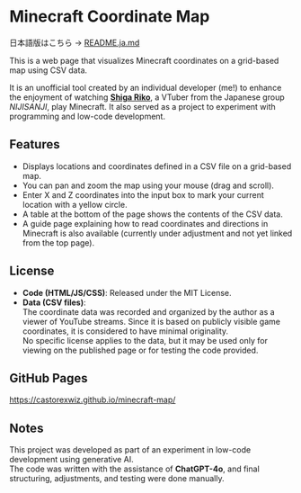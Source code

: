 # Minecraft Coordinate Map

日本語版はこちら → [README.ja.md](./README.ja.md)

This is a web page that visualizes Minecraft coordinates on a grid-based map using CSV data.

It is an unofficial tool created by an individual developer (me!) to enhance the enjoyment of watching **[Shiga Riko](https://www.youtube.com/@ShigaRiko)**, a VTuber from the Japanese group *NIJISANJI*, play Minecraft. It also served as a project to experiment with programming and low-code development.

## Features

- Displays locations and coordinates defined in a CSV file on a grid-based map.
- You can pan and zoom the map using your mouse (drag and scroll).
- Enter X and Z coordinates into the input box to mark your current location with a yellow circle.
- A table at the bottom of the page shows the contents of the CSV data.
- A guide page explaining how to read coordinates and directions in Minecraft is also available (currently under adjustment and not yet linked from the top page).

## License

- **Code (HTML/JS/CSS)**: Released under the MIT License.
- **Data (CSV files)**:  
  The coordinate data was recorded and organized by the author as a viewer of YouTube streams. Since it is based on publicly visible game coordinates, it is considered to have minimal originality.  
  No specific license applies to the data, but it may be used only for viewing on the published page or for testing the code provided.

## GitHub Pages  
https://castorexwiz.github.io/minecraft-map/

## Notes

This project was developed as part of an experiment in low-code development using generative AI.  
The code was written with the assistance of **ChatGPT-4o**, and final structuring, adjustments, and testing were done manually.
